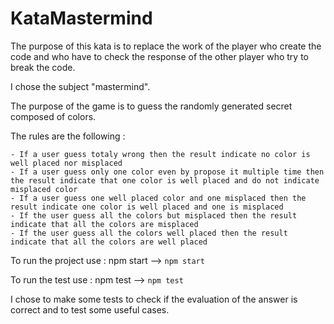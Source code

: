 # KataMastermind

The purpose of this kata is to replace the work of the player who create the code and who have to check the response of the other player who try to break the code.

I chose the subject "mastermind".

The purpose of the game is to guess the randomly generated secret composed of colors.

The rules are the following :

    - If a user guess totaly wrong then the result indicate no color is well placed nor misplaced
    - If a user guess only one color even by propose it multiple time then the result indicate that one color is well placed and do not indicate misplaced color
    - If a user guess one well placed color and one misplaced then the result indicate one color is well placed and one is misplaced
    - If the user guess all the colors but misplaced then the result indicate that all the colors are misplaced
    - If the user guess all the colors well placed then the result indicate that all the colors are well placed

To run the project use : npm start --> ```npm start```

To run the test use : npm test --> ```npm test```

I chose to make some tests to check if the evaluation of the answer is correct and to test some useful cases.